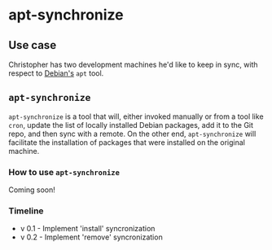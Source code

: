 apt-synchronize
===============

## Use case
Christopher has two development machines he'd like to keep in sync, with respect to [Debian's](http://www.debian.org) ``apt`` tool.

## ``apt-synchronize``

``apt-synchronize`` is a tool that will, either invoked manually or from a tool like ``cron``, update the list of locally installed Debian packages, add it to the Git repo, and then sync with a remote. On the other end, ``apt-synchronize`` will facilitate the installation of packages that were installed on the original machine.

### How to use ``apt-synchronize``

Coming soon!

### Timeline

* v 0.1 - Implement 'install' syncronization
* v 0.2 - Implement 'remove' syncronization
